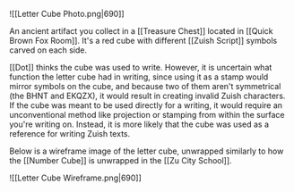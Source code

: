 ![[Letter Cube Photo.png|690]]

An ancient artifact you collect in a [[Treasure Chest]] located in [[Quick Brown Fox Room]]. It's a red cube with different [[Zuish Script]] symbols carved on each side. 

[[Dot]] thinks the cube was used to write. However, it is uncertain what function the letter cube had in writing, since using it as a stamp would mirror symbols on the cube, and because two of them aren't symmetrical (the BHNT and EKQZX), it would result in creating invalid Zuish characters. If the cube was meant to be used directly for a writing, it would require an unconventional method like projection or stamping from within the surface you're writing on. Instead, it is more likely that the cube was used as a reference for writing Zuish texts.

Below is a wireframe image of the letter cube, unwrapped similarly to how the [[Number Cube]] is unwrapped in the [[Zu City School]].

![[Letter Cube Wireframe.png|690]]




